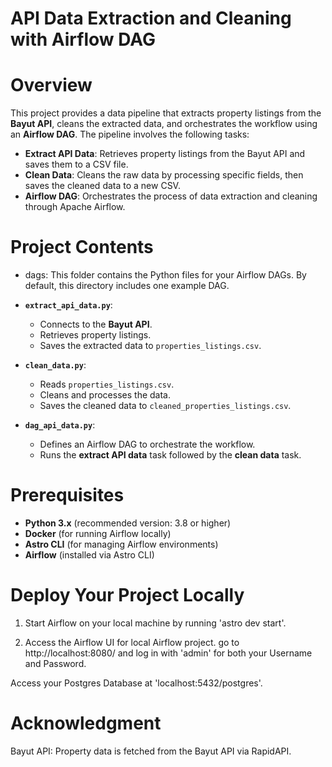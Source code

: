 # API Data Extraction and Cleaning with Airflow DAG

Overview
===========

This project provides a data pipeline that extracts property listings from the **Bayut API**, cleans the extracted data, and orchestrates the workflow using an **Airflow DAG**. The pipeline involves the following tasks:

- **Extract API Data**: Retrieves property listings from the Bayut API and saves them to a CSV file.
- **Clean Data**: Cleans the raw data by processing specific fields, then saves the cleaned data to a new CSV.
- **Airflow DAG**: Orchestrates the process of data extraction and cleaning through Apache Airflow.

Project Contents
================

- dags: This folder contains the Python files for your Airflow DAGs. By default, this directory includes one example DAG.

-  **`extract_api_data.py`**: 
   - Connects to the **Bayut API**.
   - Retrieves property listings.
   - Saves the extracted data to `properties_listings.csv`.

- **`clean_data.py`**: 
   - Reads `properties_listings.csv`.
   - Cleans and processes the data.
   - Saves the cleaned data to `cleaned_properties_listings.csv`.

- **`dag_api_data.py`**: 
   - Defines an Airflow DAG to orchestrate the workflow.
   - Runs the **extract API data** task followed by the **clean data** task.


Prerequisites
==============

- **Python 3.x** (recommended version: 3.8 or higher)
- **Docker** (for running Airflow locally)
- **Astro CLI** (for managing Airflow environments)
- **Airflow** (installed via Astro CLI)


Deploy Your Project Locally
===========================

1. Start Airflow on your local machine by running 'astro dev start'.

2. Access the Airflow UI for local Airflow project. go to http://localhost:8080/ and log in with 'admin' for both your Username and Password.

Access your Postgres Database at 'localhost:5432/postgres'.


Acknowledgment
==================

Bayut API: Property data is fetched from the Bayut API via RapidAPI.


